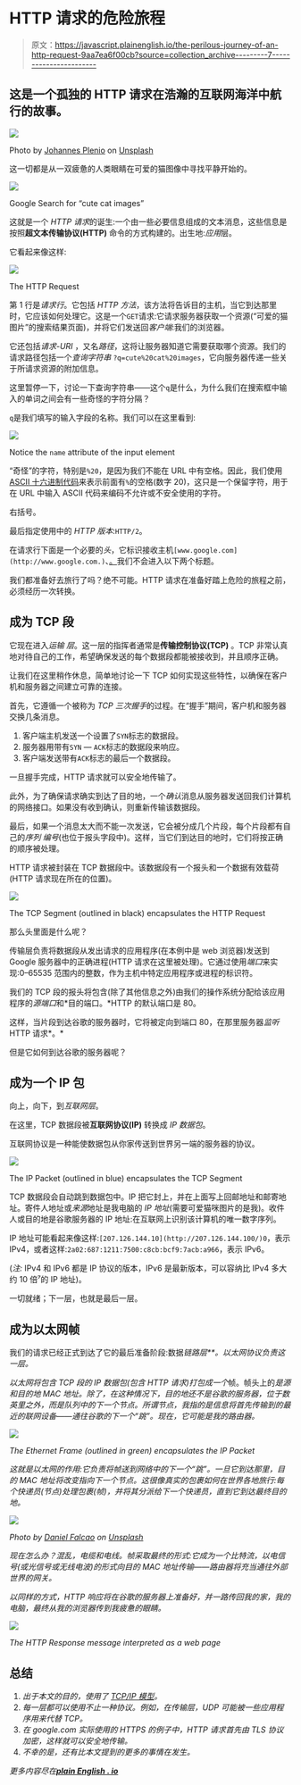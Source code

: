 # HTTP 请求的危险旅程

> 原文：<https://javascript.plainenglish.io/the-perilous-journey-of-an-http-request-9aa7ea6f00cb?source=collection_archive---------7----------------------->

## 这是一个孤独的 HTTP 请求在浩瀚的互联网海洋中航行的故事。

![](img/2154b8590f5a933c12a402611778ce93.png)

Photo by [Johannes Plenio](https://unsplash.com/@jplenio?utm_source=medium&utm_medium=referral) on [Unsplash](https://unsplash.com?utm_source=medium&utm_medium=referral)

这一切都是从一双疲惫的人类眼睛在可爱的猫图像中寻找平静开始的。

![](img/751b4ed870091fff402e8e4b04197723.png)

Google Search for “cute cat images”

这就是一个 *HTTP 请求*的诞生:一个由一些必要信息组成的文本消息，这些信息是按照**超文本传输协议(HTTP)** 命令的方式构建的。出生地:*应用*层。

它看起来像这样:

![](img/a24d73072699a61c1d52489fbe34ff3c.png)

The HTTP Request

第 1 行是*请求行*。它包括 *HTTP 方法*，该方法将告诉目的主机，当它到达那里时，它应该如何处理它。这是一个`GET`请求:它请求服务器获取一个资源(“可爱的猫图片”的搜索结果页面)，并将它们发送回*客户端*:我们的浏览器。

它还包括*请求-URI* ，又名*路径*，这将让服务器知道它需要获取哪个资源。我们的请求路径包括一个*查询字符串* `?q=cute%20cat%20images`，它向服务器传递一些关于所请求资源的附加信息。

这里暂停一下，讨论一下查询字符串——这个`q`是什么，为什么我们在搜索框中输入的单词之间会有一些奇怪的字符分隔？

`q`是我们填写的输入字段的名称。我们可以在这里看到:

![](img/07417792f0599e0c5b06477d939bc7d8.png)

Notice the `name` attribute of the input element

“奇怪”的字符，特别是`%20`，是因为我们不能在 URL 中有空格。因此，我们使用 [ASCII 十六进制代码](https://www.rapidtables.com/code/text/ascii-table.html)来表示前面有`%`的空格(数字 20)，这只是一个保留字符，用于在 URL 中输入 ASCII 代码来编码不允许或不安全使用的字符。

右括号。

最后指定使用中的 *HTTP 版本*:`HTTP/2`。

在请求行下面是一个必要的*头*，它标识接收主机`[www.google.com](http://www.google.com.)`、[。](http://www.google.com.)我们不会进入以下两个标题。

我们都准备好去旅行了吗？绝不可能。HTTP 请求在准备好踏上危险的旅程之前，必须经历一次转换。

## 成为 TCP 段

它现在进入*运输* *层*。这一层的指挥者通常是**传输控制协议(TCP)** 。TCP 非常认真地对待自己的工作，希望确保发送的每个数据段都能被接收到，并且顺序正确。

让我们在这里稍作休息，简单地讨论一下 TCP 如何实现这些特性，以确保在客户机和服务器之间建立可靠的连接。

首先，它遵循一个被称为 *TCP 三次握手*的过程。在“握手”期间，客户机和服务器交换几条消息。

1.  客户端主机发送一个设置了`SYN`标志的数据段。
2.  服务器用带有`SYN` — `ACK`标志的数据段来响应。
3.  客户端发送带有`ACK`标志的最后一个数据段。

一旦握手完成，HTTP 请求就可以安全地传输了。

此外，为了确保请求确实到达了目的地，一个*确认*消息从服务器发送回我们计算机的网络接口。如果没有收到确认，则重新传输该数据段。

最后，如果一个消息太大而不能一次发送，它会被分成几个片段，每个片段都有自己的*序列* *编号*(也位于报头字段中)。这样，当它们到达目的地时，它们将按正确的顺序被处理。

HTTP 请求被封装在 TCP 数据段中。该数据段有一个报头和一个数据有效载荷(HTTP 请求现在所在的位置)。

![](img/65495549a4fc95169497640698207f07.png)

The TCP Segment (outlined in black) encapsulates the HTTP Request

那么头里面是什么呢？

传输层负责将数据段从发出请求的应用程序(在本例中是 web 浏览器)发送到 Google 服务器中的正确进程(HTTP 请求在这里被处理)。它通过使用*端口*来实现:0–65535 范围内的整数，作为主机中特定应用程序或进程的标识符。

我们的 TCP 段的报头将包含(除了其他信息之外)由我们的操作系统分配给该应用程序的*源端口*和*目的端口。*HTTP 的默认端口是 80。

这样，当片段到达谷歌的服务器时，它将被定向到端口 80，在那里服务器*监听*HTTP 请求*。*

但是它如何到达谷歌的服务器呢？

## 成为一个 IP 包

向上，向下，到*互联网层*。

在这里，TCP 数据段被**互联网协议(IP)** 转换成 *IP* *数据包*。

互联网协议是一种能使数据包从你家传送到世界另一端的服务器的协议。

![](img/4bad393a3c8f76bcefd5609a33a28680.png)

The IP Packet (outlined in blue) encapsulates the TCP Segment

TCP 数据段会自动跳到数据包中。IP 把它封上，并在上面写上回邮地址和邮寄地址。寄件人地址或*来源*地址是我电脑的 *IP 地址*(需要可爱猫咪图片的是我)。收件人或目的地是谷歌服务器的 IP 地址:在互联网上识别该计算机的唯一数字序列。

IP 地址可能看起来像这样:`[207.126.144.10](http://207.126.144.100/)0`，表示 IPv4，或者这样:`2a02:687:1211:7500:c8cb:bcf9:7acb:a966`，表示 IPv6。

(*注:* IPv4 和 IPv6 都是 IP 协议的版本，IPv6 是最新版本，可以容纳比 IPv4 多大约 10 倍⁷的 IP 地址)。

一切就绪；下一层，也就是最后一层。

## 成为以太网帧

我们的请求已经正式到达了它的最后准备阶段:数据*链路层**。以太网协议负责这一层。*

*以太网将包含 TCP 段的 IP 数据包(包含 HTTP 请求)打包成一个*帧。帧头上的*是源和目的地 *MAC 地址*。除了，在这种情况下，目的地还不是谷歌的服务器，位于数英里之外，而是队列中的下一个节点。所谓节点，我指的是信息将首先传输到的最近的联网设备——通往谷歌的下一个“跳”。现在，它可能是我的路由器。*

*![](img/f8fbc84d7afb4f366a8e9e0c61501ac0.png)*

*The Ethernet Frame (outlined in green) encapsulates the IP Packet*

*这就是以太网的作用:它负责将帧送到网络中的下一个“跳”。一旦它到达那里，目的 MAC 地址将改变指向下一个节点。这很像真实的包裹如何在世界各地旅行:每个快递员(节点)处理包裹(帧)，并将其分派给下一个快递员，直到它到达最终目的地。*

*![](img/23001d139d43493ec633028959da458b.png)*

*Photo by [Daniel Falcao](https://unsplash.com/@danielsfalcao?utm_source=medium&utm_medium=referral) on [Unsplash](https://unsplash.com?utm_source=medium&utm_medium=referral)*

*现在怎么办？混乱，电缆和电线。帧采取最终的形式:它成为一个比特流，以电信号(或光信号或无线电波)的形式向目的 MAC 地址传输——路由器将充当通往外部世界的网关。*

*以同样的方式，HTTP 响应将在谷歌的服务器上准备好，并一路传回我的家，我的电脑，最终从我的浏览器传到我疲惫的眼睛。*

*![](img/0644cb8879892dfd710ecb1f92a18cda.png)*

*The HTTP Response message interpreted as a web page*

## **总结**

1.  *出于本文的目的，使用了 [TCP/IP 模型](https://en.wikipedia.org/wiki/Internet_protocol_suite)。*
2.  *每一层都可以使用不止一种协议。例如，在传输层，UDP 可能被一些应用程序用来代替 TCP。*
3.  *在 google.com 实际使用的 HTTPS 的例子中，HTTP 请求首先由 TLS 协议加密，这样就可以安全地传输。*
4.  *不幸的是，还有比本文提到的更多的事情在发生。*

**更多内容尽在*[***plain English . io***](http://plainenglish.io)*